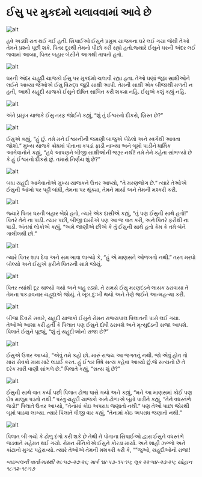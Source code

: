 # ઈસુ પર મુકદમો ચલાવવામાં આવે છે

![alt](https://cdn.door43.org/obs/jpg/360px/obs-en-39-01.jpg)

હવે અડધી રાત થઈ ગઈ હતી. સિપાઈઓ ઈસુને પ્રમુખ યાજકના ઘરે લઈ ગયા જેથી તેઓ તેમને પ્રશ્નો પૂછી શકે. પિતર દૂરથી તેમનો પીછો કરી રહ્યો હતો.જ્યારે ઈસુને ઘરની અંદર લઈ જવામાં આવ્યા, પિતર બહાર બેસીને આગથી તાપતો હતો.

![alt](https://cdn.door43.org/obs/jpg/360px/obs-en-39-02.jpg)

ઘરની અંદર યહૂદી યાજકો ઈસુ પર મુકદમો ચલાવી રહ્યા હતા. તેઓ ઘણાં જૂઠા સાક્ષીઓને લઈને આવ્યા જેઓએ ઈસુ વિરુદ્ધ જૂઠી સાક્ષી આપી. તેમની સાક્ષી એક બીજાથી મળતી ન હતી, આથી યહૂદી યાજકો ઈસુને દોષિત સાબિત કરી શક્યા નહિ. ઈસુએ કશું કહ્યું નહિ.

![alt](https://cdn.door43.org/obs/jpg/360px/obs-en-39-03.jpg)

અંતે પ્રમુખ યાજકે ઈસુ તરફ જોઈને કહ્યું, “શું તું ઈશ્વરનો દીકરો, ખ્રિસ્ત છે?”

![alt](https://cdn.door43.org/obs/jpg/360px/obs-en-39-04.jpg)

ઈસુએ કહ્યું, “હું છું. તમે મને ઈશ્વરનીની જમણી બાજુએ બેઠેલો અને સ્વર્ગથી આવતા જોશો.” મુખ્ય યાજકે ક્રોધમાં પોતાના કપડાં ફાડી નાખ્યા અને બૂમો પાડીને ધાર્મિક આગેવાનોને કહ્યું, “હવે આપણને બીજી સાક્ષીઓની જરૂર નથી! તમે તેને કહેતા સાંભળ્યો છે કે હું ઈશ્વરનો દીકરો છું. તમારો નિર્ણય શું છે?”

![alt](https://cdn.door43.org/obs/jpg/360px/obs-en-39-05.jpg)

બધા યહૂદી આગેવાનોએ મુખ્ય યાજકને ઉત્તર આપ્યો, “તે મરણજોગ છે.” ત્યારે તેઓએ ઈસુની આંખો પર પટ્ટી બાંધી, તેમના પર થૂંક્યા, તેમને માર્યા અને તેમની મશ્કરી કરી.

![alt](https://cdn.door43.org/obs/jpg/360px/obs-en-39-06.jpg)

જ્યારે પિતર ઘરની બહાર બેઠો હતો, ત્યારે એક દાસીએ કહ્યું, “તું પણ ઈસુની સાથે હતો!” પિતરે તેને ના પાડી. ત્યાર પછી, બીજી દાસીએ પણ આ જ વાત કરી, અને પિતરે ફરીથી ના પાડી. અંતમાં લોકોએ કહ્યું, “અમે જાણીએ છીએ કે તું ઈસુની સાથે હતો કેમ કે તમે બંને ગાલીલથી છો.”

![alt](https://cdn.door43.org/obs/jpg/360px/obs-en-39-07.jpg)

ત્યારે પિતર શાપ દેવા અને સમ ખાવા લાગ્યો કે, “હું એ માણસને ઓળખતો નથી.” તરત મરઘો બોલ્યો અને ઈસુએ ફરીને પિતરની સામે જોયું.

![alt](https://cdn.door43.org/obs/jpg/360px/obs-en-39-08.jpg)

પિતર ત્યાંથી દૂર ચાલ્યો ગયો અને બહુ રડ્યો. તે સમયે ઈસુ મરણદંડને લાયક ઠરાવાયા તે તેમના પકડાવનાર યહૂદાએ જોયું. તે ખૂબ દુઃખી થયો અને તેણે જઈને આત્મહત્યા કરી.

![alt](https://cdn.door43.org/obs/jpg/360px/obs-en-39-09.jpg)

બીજા દિવસે સવારે, યહૂદી યાજકો ઈસુને રોમન રાજ્યપાલ પિલાતની પાસે લઈ ગયા. તેઓએ આશા કરી હતી કે પિલાત પણ ઈસુને દોષી ઠરાવશે અને મૃત્યુદંડની સજા આપશે. પિલાતે ઈસુને પૂછ્યું, “શું તું યહૂદીઓનો રાજા છે?”

![alt](https://cdn.door43.org/obs/jpg/360px/obs-en-39-10.jpg)

ઈસુએ ઉત્તર આપ્યો, “એવું તમે કહો છો. મારું રાજ્ય આ જગતનું નથી. જો એવું હોત તો મારા સેવકો મારા માટે લડાઈ કરત. હું ઈશ્વર વિષે સત્ય કહેવા આવ્યો છું.જે સત્યનો છે તે દરેક મારી વાણી સાંભળે છે.” પિલાતે કહ્યું, “સત્ય શું છે?”

![alt](https://cdn.door43.org/obs/jpg/360px/obs-en-39-11.jpg)

ઈસુની સાથે વાત કર્યા પછી પિલાત ટોળા પાસે ગયો અને કહ્યું, “મને આ માણસમાં કોઈ પણ દોષ માલૂમ પડતો નથી.” પરંતુ યહૂદી યાજકો અને ટોળાએ બૂમો પાડીને કહ્યું, “તેને વધસ્તંભે જડો!” પિલાતે ઉત્તર આપ્યો, “તેનામાં કોઇ અપરાધ જણાતો નથી.” પણ તેઓ પાછા જોરથી બૂમો પાડવા લાગ્યા. ત્યારે પિલાતે ત્રીજી વાર કહ્યું, “તેનામાં કોઇ અપરાધ જણાતો નથી.”

![alt](https://cdn.door43.org/obs/jpg/360px/obs-en-39-12.jpg)

પિલાત બી ગયો કે ટોળુ દંગો કરી શકે છે તેથી તે પોતાના સિપાઈઓ દ્વારા ઈસુને વધસ્તંભે જડવાને સહેમત થઈ ગયો. રોમન સૈનિકોએ ઈસુને કોરડા માર્યા. અને શાહી ઝભ્ભો અને કાંટાનો મુગટ પહેરાવ્યો. ત્યારે તેઓએ તેમની મશકરી કરી કે, “”જુઓ, યહૂદીઓનો રાજા!

_બાઇબલની વાર્તાઃમાથ્થી ૨૬ઃ૫૭-૨૭ઃ૨૬; માર્ક ૧૪ઃ૫૩-૧૫ઃ૧૫; લૂક ૨૨ઃ૫૪-૨૩ઃ૨૫; યોહાન ૧૮ઃ૧૨-૧૯ઃ૧૭_